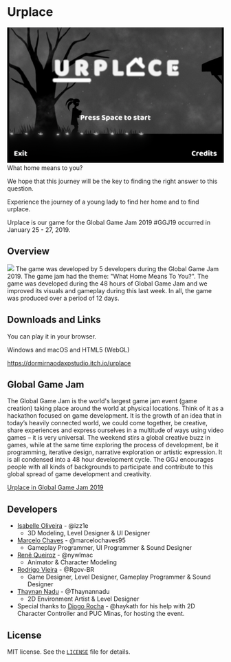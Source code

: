 # Urplace

![](Assets/Screenshots/menu.png)
What home means to you?

We hope that this journey will be the key to finding the right answer to this question.

Experience the journey of a young lady to find her home and to find urplace.

Urplace is our game for the Global Game Jam 2019 #GGJ19 occurred in January 25 - 27, 2019.

## Overview
![](Assets/Screenshots/home.png)
The game was developed by 5 developers during the Global Game Jam 2019. The game jam had the theme: "What Home Means To You?". The game was developed during the 48 hours of Global Game Jam and we improved its visuals and gameplay during this last week. In all, the game was produced over a period of 12 days.

## Downloads and Links

You can play it in your browser.

Windows and macOS and HTML5 (WebGL)

https://dormirnaodaxpstudio.itch.io/urplace

## Global Game Jam

The Global Game Jam is the world's largest game jam event (game creation) taking place around the world at physical locations. Think of it as a hackathon focused on game development. It is the growth of an idea that in today’s heavily connected world, we could come together, be creative, share experiences and express ourselves in a multitude of ways using video games – it is very universal. The weekend stirs a global creative buzz in games, while at the same time exploring the process of development, be it programming, iterative design, narrative exploration or artistic expression. It is all condensed into a 48 hour development cycle. The GGJ encourages people with all kinds of backgrounds to participate and contribute to this global spread of game development and creativity.

[Urplace in Global Game Jam 2019](https://globalgamejam.org/2019/games/urplace)

## Developers

* [Isabelle Oliveira](https://www.linkedin.com/in/1sabelle0liveira) - @izz1e
  * 3D Modeling, Level Designer & UI Designer
* [Marcelo Chaves](https://www.linkedin.com/in/marcelochaves95) - @marcelochaves95
  * Gameplay Programmer, UI Programmer & Sound Designer
* [Renê Queiroz](http://www.linkedin.com/in/reneq) - @nywlmac
  * Animator & Character Modeling
* [Rodrigo Vieira](https://www.linkedin.com/in/rodrigo-vieira-developer) - @Rgov-BR
  * Game Designer, Level Designer, Gameplay Programmer & Sound Designer
* [Thaynan Nadu](https://www.linkedin.com/in/thaynan-nadu-60b370100) - @Thaynannadu
  * 2D Environment Artist & Level Designer 
* Special thanks to [Diogo Rocha](https://www.linkedin.com/in/diogo-rocha-256769a2) - @haykath for his help with 2D Character Controller and PUC Minas, for hosting the event.
  
## License
MIT license. See the [`LICENSE`](LICENSE) file for details.
